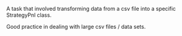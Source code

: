 A task that involved transforming data from a csv file into a specific StrategyPnl class.

Good practice in dealing with large csv files / data sets.
